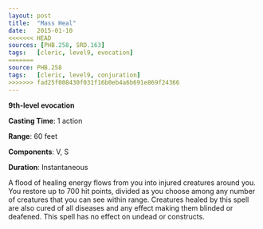 ```yaml
---
layout: post
title:  "Mass Heal"
date:   2015-01-10
<<<<<<< HEAD
sources: [PHB.258, SRD.163]
tags:   [cleric, level9, evocation]
=======
source: PHB.258
tags:   [cleric, level9, conjuration]
>>>>>>> fad25f008430f031f16b0eb4a6b691e869f24366
---
```


**9th-level evocation**

**Casting Time**: 1 action

**Range**: 60 feet

**Components**: V, S

**Duration**: Instantaneous

A flood of healing energy flows from you into injured creatures around you. You restore up to 700 hit points, divided as you choose among any number of creatures that you can see within range. Creatures healed by this spell are also cured of all diseases and any effect making them blinded or deafened. This spell has no effect on undead or constructs.
